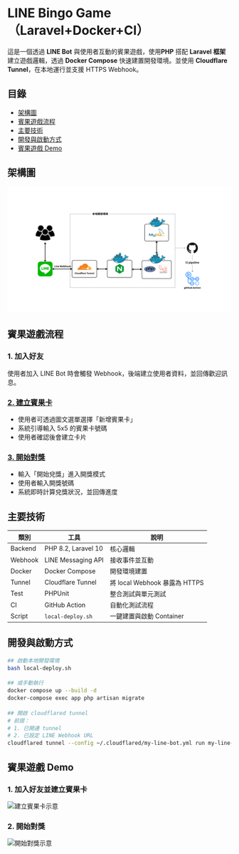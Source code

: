 # LINE Bingo Game（Laravel+Docker+CI）

這是一個透過 **LINE Bot** 與使用者互動的賓果遊戲，使用**PHP** 搭配 **Laravel 框架** 建立遊戲邏輯，透過 **Docker Compose** 快速建置開發環境。並使用 **Cloudflare Tunnel**，在本地運行並支援 HTTPS Webhook。

## 目錄
- [架構圖](#架構圖)
- [賓果遊戲流程](#賓果遊戲流程)
- [主要技術](#主要技術)
- [開發與啟動方式](#開發與啟動方式)
- [賓果遊戲 Demo](#賓果遊戲-demo)

## 架構圖

![](./readme/architecture.png)

## 賓果遊戲流程

### 1. 加入好友
使用者加入 LINE Bot 時會觸發 Webhook，後端建立使用者資料，並回傳歡迎訊息。

### [2. 建立賓果卡](#1-加入好友並建立賓果卡)
- 使用者可透過圖文選單選擇「新增賓果卡」
- 系統引導輸入 5x5 的賓果卡號碼
- 使用者確認後會建立卡片

### [3. 開始對獎](#2-開始對獎)
- 輸入「開始兌獎」進入開獎模式
- 使用者輸入開獎號碼
- 系統即時計算兌獎狀況，並回傳進度

## 主要技術

| 類別 | 工具 | 說明 |
|------|------|------|
| Backend | PHP 8.2, Laravel 10  | 核心邏輯 |
| Webhook | LINE Messaging API | 接收事件並互動 |
| Docker | Docker Compose | 開發環境建置 |
| Tunnel | Cloudflare Tunnel | 將 local Webhook 暴露為 HTTPS |
| Test | PHPUnit | 整合測試與單元測試 |
| CI | GitHub Action | 自動化測試流程 |
| Script | `local-deploy.sh` | 一鍵建置與啟動 Container |

## 開發與啟動方式

```bash
## 啟動本地開發環境
bash local-deploy.sh

## 或手動執行
docker compose up --build -d
docker-compose exec app php artisan migrate

## 開啟 cloudflared tunnel
# 前提：
# 1. 已開通 tunnel 
# 2. 已設定 LINE Webhook URL
cloudflared tunnel --config ~/.cloudflared/my-line-bot.yml run my-line-bot
```

## 賓果遊戲 Demo
### 1. 加入好友並建立賓果卡
<img src="./readme/create.gif" alt="建立賓果卡示意" width="300" />

### 2. 開始對獎
<img src="./readme/start.gif" alt="開始對獎示意" width="300" />